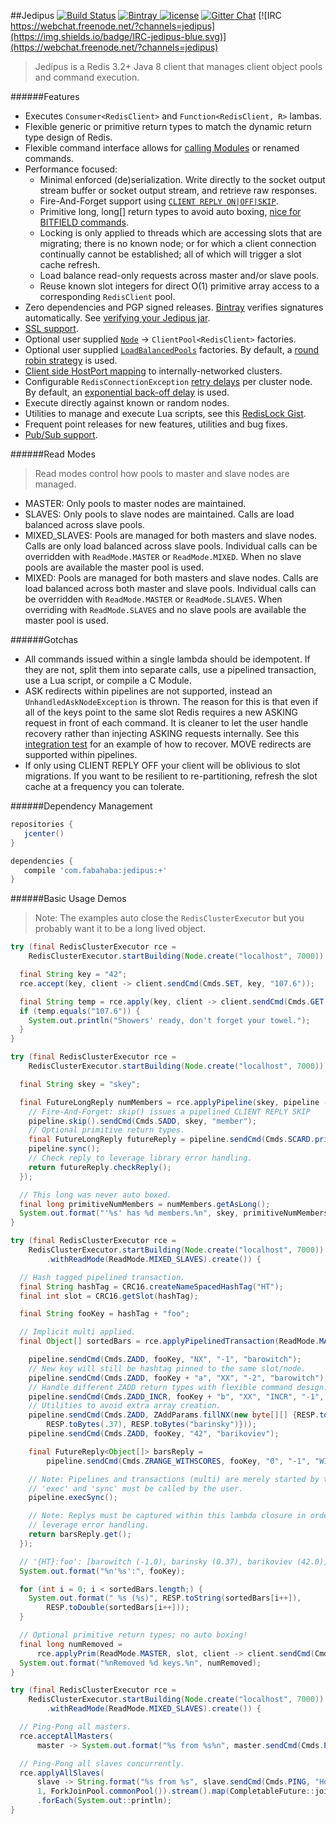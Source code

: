 ##Jedipus [![Build Status](https://img.shields.io/travis/jamespedwards42/jedipus.svg?branch=master)](https://travis-ci.org/jamespedwards42/jedipus) [![Bintray](https://api.bintray.com/packages/jamespedwards42/libs/jedipus/images/download.svg) ](https://bintray.com/jamespedwards42/libs/jedipus/_latestVersion) [![license](https://img.shields.io/badge/license-Apache%202-blue.svg)](https://raw.githubusercontent.com/jamespedwards42/jedipus/master/LICENSE) [![Gitter Chat](https://badges.gitter.im/jamespedwards42/jedipus.svg)](https://gitter.im/jamespedwards42/jedipus?utm_source=badge&utm_medium=badge&utm_campaign=pr-badge&utm_content=badge) [![IRC https://webchat.freenode.net/?channels=jedipus](https://img.shields.io/badge/IRC-jedipus-blue.svg)](https://webchat.freenode.net/?channels=jedipus)

>Jedipus is a Redis 3.2+ Java 8 client that manages client object pools and command execution.

######Features
* Executes `Consumer<RedisClient>` and `Function<RedisClient, R>` lambas.
* Flexible generic or primitive return types to match the dynamic return type design of Redis.
* Flexible command interface allows for [calling Modules](src/integ/java/com/fabahaba/jedipus/client/ModuleTest.java#L17) or renamed commands.
* Performance focused:
  * Minimal enforced (de)serialization.  Write directly to the socket output stream buffer or socket output stream, and retrieve raw responses.
  * Fire-And-Forget support using [`CLIENT REPLY ON|OFF|SKIP`](http://redis.io/commands/client-reply).
  * Primitive long, long[] return types to avoid auto boxing, [nice for BITFIELD commands](https://gist.github.com/jamespedwards42/3f99095e1addac8f6e4afd7dbe9ec2ee).
  * Locking is only applied to threads which are accessing slots that are migrating; there is no known node; or for which a client connection continually cannot be established; all of which will trigger a slot cache refresh.
  * Load balance read-only requests across master and/or slave pools.
  * Reuse known slot integers for direct O(1) primitive array access to a corresponding `RedisClient` pool.
* Zero dependencies and PGP signed releases.  [Bintray](https://bintray.com/jamespedwards42/libs/jedipus/_latestVersion) verifies signatures automatically.  See [verifying your Jedipus jar](scripts/gpgVerifyJedipus.sh).
* [SSL support](https://github.com/jamespedwards42/jedipus/blob/master/src/integ/java/com/fabahaba/jedipus/client/SSLClientTest.java#L45).
* Optional user supplied [`Node`](src/main/java/com/fabahaba/jedipus/cluster/Node.java) -> `ClientPool<RedisClient>` factories.
* Optional user supplied [`LoadBalancedPools`](src/main/java/com/fabahaba/jedipus/concurrent/LoadBalancedPools.java) factories.  By default, a [round robin strategy](src/main/java/com/fabahaba/jedipus/cluster/RoundRobinPools.java) is used.
* [Client side HostPort mapping](https://gist.github.com/jamespedwards42/5037cf03768280ab1d81a88e7929c608) to internally-networked clusters.
* Configurable `RedisConnectionException` [retry delays](src/main/java/com/fabahaba/jedipus/concurrent/ElementRetryDelay.java) per cluster node.  By default, an [exponential back-off delay](src/main/java/com/fabahaba/jedipus/concurrent/SemaphoredRetryDelay.java) is used.
* Execute directly against known or random nodes.
* Utilities to manage and execute Lua scripts, see this [RedisLock Gist](https://gist.github.com/jamespedwards42/46bc6fcd6e2c81315d2d63a4e80b527f).
* Frequent point releases for new features, utilities and bug fixes.
* [Pub/Sub support](https://gist.github.com/jamespedwards42/5d2d77da970854fb40af707cc44dc3cd).

######Read Modes
>Read modes control how pools to master and slave nodes are managed.

* MASTER: Only pools to master nodes are maintained.  
* SLAVES: Only pools to slave nodes are maintained. Calls are load balanced across slave pools.
* MIXED_SLAVES: Pools are managed for both masters and slave nodes.  Calls are only load balanced across slave pools. Individual calls can be overridden with `ReadMode.MASTER` or `ReadMode.MIXED`.  When no slave pools are available the master pool is used.
* MIXED: Pools are managed for both masters and slave nodes.  Calls are load balanced across both master and slave pools. Individual calls can be overridden with `ReadMode.MASTER` or `ReadMode.SLAVES`.  When overriding with `ReadMode.SLAVES` and no slave pools are available the master pool is used.

######Gotchas
* All commands issued within a single lambda should be idempotent.  If they are not, split them into separate calls, use a pipelined transaction, use a Lua script, or compile a C Module.
* ASK redirects within pipelines are not supported, instead an `UnhandledAskNodeException` is thrown.  The reason for this is that even if all of the keys point to the same slot Redis requires a new ASKING request in front of each command.  It is cleaner to let the user handle recovery rather than injecting ASKING requests internally.  See this [integration test](src/integ/java/com/fabahaba/jedipus/cluster/RedisClusterTest.java#L539) for an example of how to recover.  MOVE redirects are supported within pipelines.
* If only using CLIENT REPLY OFF your client will be oblivious to slot migrations.  If you want to be resilient to re-partitioning, refresh the slot cache at a frequency you can tolerate.

######Dependency Management
```groovy
repositories {
   jcenter()
}

dependencies {
   compile 'com.fabahaba:jedipus:+'
}
```

######Basic Usage Demos

>Note: The examples auto close the `RedisClusterExecutor` but you probably want it to be a long lived object.

```java
try (final RedisClusterExecutor rce =
    RedisClusterExecutor.startBuilding(Node.create("localhost", 7000)).create()) {

  final String key = "42";
  rce.accept(key, client -> client.sendCmd(Cmds.SET, key, "107.6"));

  final String temp = rce.apply(key, client -> client.sendCmd(Cmds.GET, key));
  if (temp.equals("107.6")) {
    System.out.println("Showers' ready, don't forget your towel.");
  }
}
```

```java
try (final RedisClusterExecutor rce =
    RedisClusterExecutor.startBuilding(Node.create("localhost", 7000)).create()) {

  final String skey = "skey";

  final FutureLongReply numMembers = rce.applyPipeline(skey, pipeline -> {
    // Fire-And-Forget: skip() issues a pipelined CLIENT REPLY SKIP
    pipeline.skip().sendCmd(Cmds.SADD, skey, "member");
    // Optional primitive return types.
    final FutureLongReply futureReply = pipeline.sendCmd(Cmds.SCARD.prim(), skey);
    pipeline.sync();
    // Check reply to leverage library error handling.
    return futureReply.checkReply();
  });

  // This long was never auto boxed.
  final long primitiveNumMembers = numMembers.getAsLong();
  System.out.format("'%s' has %d members.%n", skey, primitiveNumMembers);
}
```

```java
try (final RedisClusterExecutor rce =
    RedisClusterExecutor.startBuilding(Node.create("localhost", 7000))
        .withReadMode(ReadMode.MIXED_SLAVES).create()) {

  // Hash tagged pipelined transaction.
  final String hashTag = CRC16.createNameSpacedHashTag("HT");
  final int slot = CRC16.getSlot(hashTag);

  final String fooKey = hashTag + "foo";

  // Implicit multi applied.
  final Object[] sortedBars = rce.applyPipelinedTransaction(ReadMode.MASTER, slot, pipeline -> {

    pipeline.sendCmd(Cmds.ZADD, fooKey, "NX", "-1", "barowitch");
    // New key will still be hashtag pinned to the same slot/node.
    pipeline.sendCmd(Cmds.ZADD, fooKey + "a", "XX", "-2", "barowitch");
    // Handle different ZADD return types with flexible command design.
    pipeline.sendCmd(Cmds.ZADD_INCR, fooKey + "b", "XX", "INCR", "-1", "barowitch");
    // Utilities to avoid extra array creation.
    pipeline.sendCmd(Cmds.ZADD, ZAddParams.fillNX(new byte[][] {RESP.toBytes(fooKey), null,
        RESP.toBytes(.37), RESP.toBytes("barinsky")}));
    pipeline.sendCmd(Cmds.ZADD, fooKey, "42", "barikoviev");

    final FutureReply<Object[]> barsReply =
        pipeline.sendCmd(Cmds.ZRANGE_WITHSCORES, fooKey, "0", "-1", "WITHSCORES");

    // Note: Pipelines and transactions (multi) are merely started by the the library.
    // 'exec' and 'sync' must be called by the user.
    pipeline.execSync();

    // Note: Replys must be captured within this lambda closure in order to properly
    // leverage error handling.
    return barsReply.get();
  });

  // '{HT}:foo': [barowitch (-1.0), barinsky (0.37), barikoviev (42.0)]
  System.out.format("%n'%s':", fooKey);

  for (int i = 0; i < sortedBars.length;) {
    System.out.format(" %s (%s)", RESP.toString(sortedBars[i++]),
        RESP.toDouble(sortedBars[i++]));
  }

  // Optional primitive return types; no auto boxing!
  final long numRemoved =
      rce.applyPrim(ReadMode.MASTER, slot, client -> client.sendCmd(Cmds.DEL.prim(), fooKey));
  System.out.format("%nRemoved %d keys.%n", numRemoved);
}
```

```java
try (final RedisClusterExecutor rce =
    RedisClusterExecutor.startBuilding(Node.create("localhost", 7000))
        .withReadMode(ReadMode.MIXED_SLAVES).create()) {

  // Ping-Pong all masters.
  rce.acceptAllMasters(
      master -> System.out.format("%s from %s%n", master.sendCmd(Cmds.PING), master.getNode()));

  // Ping-Pong all slaves concurrently.
  rce.applyAllSlaves(
      slave -> String.format("%s from %s", slave.sendCmd(Cmds.PING, "Howdy"), slave.getNode()),
      1, ForkJoinPool.commonPool()).stream().map(CompletableFuture::join)
      .forEach(System.out::println);
}
```
